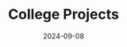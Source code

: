 ---
draft: False
title: College Projects
description: My coding projects during my time at Baylor University. 
date: 2024-09-08
url: https://github.com/brycemcwhirter/college-projects
github: https://github.com/brycemcwhirter/college-projects
languages: ['javascript', 'java', 'python', 'c++', 'c', 'sql']
---